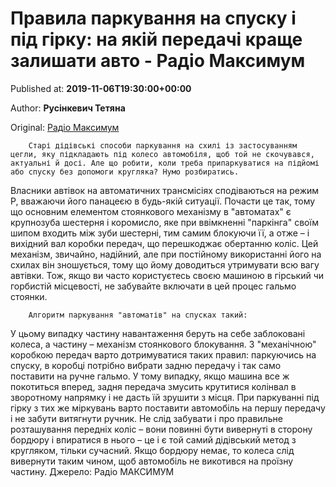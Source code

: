 
# Правила паркування на спуску і під гірку: на якій передачі краще залишати авто - Радіо Максимум

Published at: **2019-11-06T19:30:00+00:00**

Author: **Русінкевич Тетяна**

Original: [Радіо Максимум](https://maximum.fm/pravila-parkuvannya-na-spusku-chi-pid-girku-na-yakij-peredachi-krashche-zalishati-avto_n169166)


        Старі дідівські способи паркування на схилі із застосуванням цегли, яку підкладають під колесо автомобіля, щоб той не скочувався, актуальні й досі. Але що робити, коли треба припаркуватися на підйомі або спуску без допомоги кругляка? Нумо розбиратись.
      
Власники автівок на автоматичних трансмісіях сподіваються на режим P, вважаючи його панацеєю в будь-якій ситуації. Почасти це так, тому що основним елементом стоянкового механізму в "автоматах" є крупнозуба шестерня і коромисло, яке при ввімкненні "паркінга" своїм шипом входить між зуби шестерні, тим самим блокуючи її, а отже – і вихідний вал коробки передач, що перешкоджає обертанню коліс.
Цей механізм, звичайно, надійний, але при постійному використанні його на схилах він зношується, тому що йому доводиться утримувати всю вагу автівки. Тож, якщо ви часто користуєтесь своєю машиною в гірський чи горбистій місцевості, не забувайте включати в цей процес гальмо стоянки.

        Алгоритм паркування "автоматів" на спусках такий:
      
У цьому випадку частину навантаження беруть на себе заблоковані колеса, а частину – механізм стоянкового блокування.
З "механічною" коробкою передач варто дотримуватися таких правил: паркуючись на спуску, в коробці потрібно вибрати задню передачу і так само поставити на ручне гальмо. У тому випадку, якщо машина все ж покотиться вперед, задня передача змусить крутитися колінвал в зворотному напрямку і не дасть їй зрушити з місця.
При паркуванні під гірку з тих же міркувань варто поставити автомобіль на першу передачу і не забути витягнути ручник. Не слід забувати і про правильне розташування передніх коліс – вони повинні бути вивернуті в сторону бордюру і впиратися в нього – це і є той самий дідівський метод з кругляком, тільки сучасний.
Якщо бордюру немає, то колеса слід вивернути таким чином, щоб автомобіль не викотився на проїзну частину.
Джерело: Радіо МАКСИМУМ
